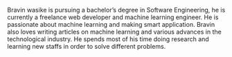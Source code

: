 Bravin wasike is pursuing a bachelor’s degree in Software Engineering, he is currently a freelance web developer and machine learning engineer. He is passionate about machine learning and making smart application. Bravin also loves writing articles on machine learning and various advances in the technological industry. He spends most of his time doing research and learning new staffs in order to solve different problems.